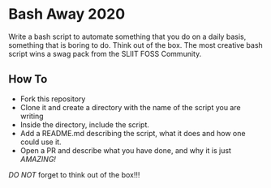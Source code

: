 # Bash Away 2020

Write a bash script to automate something that you do on a daily basis, something that is boring to do. Think out of the box. The most creative bash script wins a swag pack from the SLIIT FOSS Community. 
## How To

- Fork this repository
- Clone it and create a directory with the name of the script you are writing
- Inside the directory, include the script.
- Add a README.md describing the script, what it does and how one could use it.
- Open a PR and describe what you have done, and why it is just *AMAZING!*

*DO NOT* forget to think out of the box!!!
